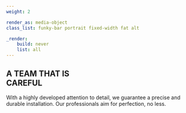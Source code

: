 ```yaml
---
weight: 2

render_as: media-object
class_list: funky-bar portrait fixed-width fat alt

_render:
    build: never
    list: all
---
```


## A TEAM THAT IS<br>CAREFUL

With a highly developed attention to detail, we guarantee a precise and durable installation. Our professionals aim for perfection, no less.

